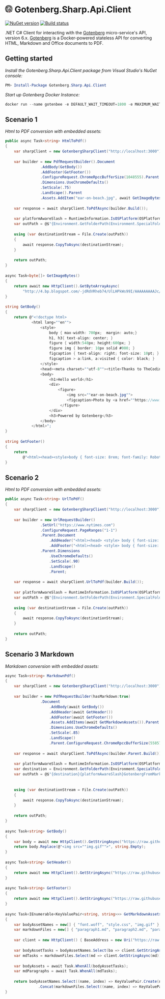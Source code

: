 # <img src="https://github.com/ChangemakerStudios/GotenbergSharpApiClient/raw/master/lib/Resources/gotenbergSharpClient.PNG" width="24" height="24" /> Gotenberg.Sharp.Api.Client

[![NuGet version](https://badge.fury.io/nu/Gotenberg.Sharp.Api.Client.svg)](https://badge.fury.io/nu/Gotenberg.Sharp.Api.Client) [![Build status](https://ci.appveyor.com/api/projects/status/s8lvj93xewlsylxh/branch/master?svg=true)](https://ci.appveyor.com/project/Jaben/gotenbergsharpapiclient/branch/master)

.NET C# Client for interacting with the [Gotenberg](https://thecodingmachine.github.io/gotenberg) micro-service's API, version 6.x.
[Gotenberg](https://thecodingmachine.github.io/gotenberg) is a Docker-powered stateless API for converting HTML, Markdown and Office documents to PDF.

## Getting started
*Install the Gotenberg.Sharp.Api.Client package from Visual Studio's NuGet console:*

```powershell
PM> Install-Package Gotenberg.Sharp.Api.Client
```

*Start up Gotenberg Docker Instance:*

```powershell
docker run --name gotenbee -e DEFAULT_WAIT_TIMEOUT=1800 -e MAXIMUM_WAIT_TIMEOUT=1800 -e LOG_LEVEL=DEBUG -p:3000:3000 "thecodingmachine/gotenberg:latest"
```

## Scenario 1 
*Html to PDF conversion with embedded assets:*

```csharp
public async Task<string> HtmlToPdf()
{
	var sharpClient = new GotenbergSharpClient("http://localhost:3000");

	var builder = new PdfRequestBuilder().Document
				.AddBody(GetBody())
				.AddFooter(GetFooter())
				.ConfigureRequest.ChromeRpccBufferSize(1048555).Parent
				.Dimensions.UseChromeDefaults()
  			    .SetScale(.75)
				.LandScape().Parent
				.Assets.AddItem("ear-on-beach.jpg", await GetImageBytes()).Parent;
	 
	var response = await sharpClient.ToPdfAsync(builder.Build());

	var platformAwareSlash = RuntimeInformation.IsOSPlatform(OSPlatform.Windows) ? @"\" : "/";
	var outPath = @$"{Environment.GetFolderPath(Environment.SpecialFolder.Desktop)}{platformAwareSlash}GotenbergFromHtml.pdf";

	using (var destinationStream = File.Create(outPath))
	{
		await response.CopyToAsync(destinationStream);
	}

	return outPath;
}

async Task<byte[]> GetImageBytes()
{
	return await new HttpClient().GetByteArrayAsync(
		"http://4.bp.blogspot.com/-jdRdVRheb74/UlLHPkWs99I/AAAAAAAAAJc/lbJEG0KwfgI/s1600/bill-brandt-31.jpg");
}

string GetBody()
{
	return @"<!doctype html>
			<html lang=""en"">
    			<style>
					body { max-width: 700px;  margin: auto;}
					h1, h3{ text-align: center; } 
					figure { width:548px; height:600px; } 
					figure img { border: 10px solid #000; } 
					figcaption { text-align: right; font-size: 10pt; } 
					figcaption > a:link, a:visited { color: black; }
				</style>
				<head><meta charset=""utf-8""><title>Thanks to TheCodingMachine</title></head>  
				<body>
					<h1>Hello world</h1>
					<div>
						<figure>
						    <img src=""ear-on-beach.jpg"">
        	                <figcaption>Photo by <a href=""https://www.moma.org/artists/740"">Bill Brandt</a>.</figcaption>
						 </figure>   
					</div>
					<h3>Powered by Gotenberg</h3>
				</body>
			</html>";
}

string GetFooter()
{
	return
		@"<html><head><style>body { font-size: 8rem; font-family: Roboto,""Helvetica Neue"",Arial,sans-serif; margin: 4rem auto; }  </style></head><body><p><span class=""pageNumber""></span> of <span class=""totalPages""> pages</span> PDF Created on <span class=""date""></span> <span class=""title""></span></p></body></html>";
}
```

## Scenario 2 
*Html to PDF conversion with embedded assets:*

```csharp
public async Task<string> UrlToPdf()
{
	var sharpClient = new GotenbergSharpClient("http://localhost:3000");

	var builder = new UrlRequestBuilder()
				.SetUrl("https://www.nytimes.com")
				.ConfigureRequest.PageRanges("1-1")
				.Parent.Document
					.AddHeader("<html><head> <style> body { font-size: 8rem; } h1 { margin-left: auto; margin-right: auto; } </style></head><body><h1>Header</h1> </body></html>")
					.AddFooter("<html><head> <style> body { font-size: 8rem; } h1 { margin-left: auto; margin-right: auto; } </style></head><body><h1>Footer</h1></body></html>")
				.Parent.Dimensions
					.UseChromeDefaults()
					.SetScale(.90)
			 		.LandScape()
					.Parent;

	var response = await sharpClient.UrlToPdf(builder.Build());

	var platformAwareSlash = RuntimeInformation.IsOSPlatform(OSPlatform.Windows) ? @"\" : "/";
	var outPath = @$"{Environment.GetFolderPath(Environment.SpecialFolder.Desktop)}{platformAwareSlash}GotenbergFromUrl.pdf";

	using (var destinationStream = File.Create(outPath))
	{
		await response.CopyToAsync(destinationStream);
	}

	return outPath;
}
```

## Scenario 3 Markdown
*Markdown conversion with embedded assets:*

```csharp
async Task<string> MarkdownPdf()
{
	var sharpClient = new GotenbergSharpClient("http://localhost:3000");

	var builder = new PdfRequestBuilder(hasMarkdown:true)
				.Document
					.AddBody(await GetBody())
					.AddHeader(await GetHeader())
					.AddFooter(await GetFooter())
					.Assets.AddItems(await GetMarkdownAssets()).Parent
					.Dimensions.UseChromeDefaults()
					.SetScale(.85)
					.LandScape()
					.Parent.ConfigureRequest.ChromeRpccBufferSize(558576);
				
	var response = await sharpClient.ToPdfAsync(builder.Parent.Build());

	var platformAwareSlash = RuntimeInformation.IsOSPlatform(OSPlatform.Windows) ? @"\" : "/";
	var destination = Environment.GetFolderPath(Environment.SpecialFolder.Desktop);
	var outPath = @$"{destination}{platformAwareSlash}GotenbergFromMarkDown.pdf";


	using (var destinationStream = File.Create(outPath))
	{
		await response.CopyToAsync(destinationStream);
	}

	return outPath;
}

async Task<string> GetBody()
{
	var body = await new HttpClient().GetStringAsync("https://raw.githubusercontent.com/thecodingmachine/gotenberg-php-client/master/tests/assets/markdown/index.html");
	return body.Replace(@"<img src=""img.gif"">", string.Empty);
}

async Task<string> GetHeader()
{
	return await new HttpClient().GetStringAsync("https://raw.githubusercontent.com/thecodingmachine/gotenberg-php-client/master/tests/assets/markdown/header.html");
}

async Task<string> GetFooter()
{
	return await new HttpClient().GetStringAsync("https://raw.githubusercontent.com/thecodingmachine/gotenberg-php-client/master/tests/assets/markdown/footer.html");
}

async Task<IEnumerable<KeyValuePair<string, string>>> GetMarkdownAssets()
{
	var bodyAssetNames = new[] { "font.woff", "style.css", "img.gif" };
	var markdownFiles = new[] { "paragraph1.md", "paragraph2.md", "paragraph3.md" };

	var client = new HttpClient() { BaseAddress = new Uri("https://raw.githubusercontent.com/thecodingmachine/gotenberg-php-client/master/tests/assets/markdown/") };

	var bodyAssetTasks = bodyAssetNames.Select(ba => client.GetStringAsync(ba));
	var mdTasks = markdownFiles.Select(md => client.GetStringAsync(md));

	var bodyAssets = await Task.WhenAll(bodyAssetTasks);
	var mdParagraphs = await Task.WhenAll(mdTasks);

	return bodyAssetNames.Select((name, index) => KeyValuePair.Create(name, bodyAssets[index]))
			   .Concat(markdownFiles.Select((name, index) => KeyValuePair.Create(name, mdParagraphs[index])));
}
```
